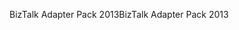 <span data-ttu-id="e81ee-101">BizTalk Adapter Pack 2013</span><span class="sxs-lookup"><span data-stu-id="e81ee-101">BizTalk Adapter Pack 2013</span></span>